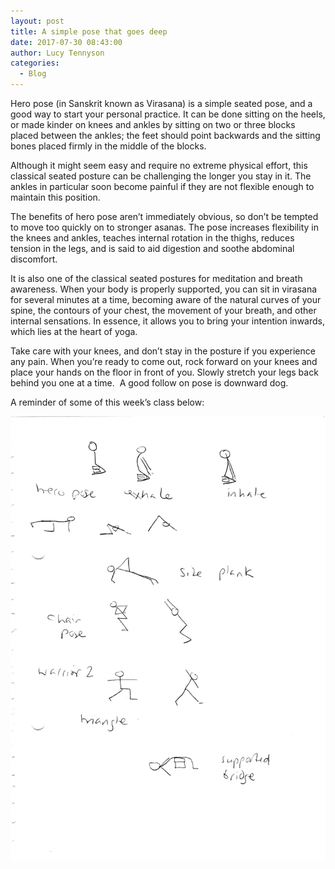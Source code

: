 ```yaml
---
layout: post
title: A simple pose that goes deep
date: 2017-07-30 08:43:00
author: Lucy Tennyson
categories:
  - Blog
---
```



Hero pose (in Sanskrit known as Virasana) is a simple seated pose, and a good way to start your personal practice. It can be done sitting on the heels, or made kinder on knees and ankles by sitting on two or three blocks placed between the ankles; the feet should point backwards and the sitting bones placed firmly in the middle of the blocks.

Although it might seem easy and require no extreme physical effort, this classical seated posture can be challenging the longer you stay in it. The ankles in particular soon become painful if they are not flexible enough to maintain this position.

The benefits of hero pose aren’t immediately obvious, so don’t be tempted to move too quickly on to stronger asanas. The pose increases flexibility in the knees and ankles, teaches internal rotation in the thighs, reduces tension in the legs, and is said to aid digestion and soothe abdominal discomfort.

It is also one of the classical seated postures for meditation and breath awareness. When your body is properly supported, you can sit in virasana for several minutes at a time, becoming aware of the natural curves of your spine, the contours of your chest, the movement of your breath, and other internal sensations. In essence, it allows you to bring your intention inwards, which lies at the heart of yoga.

Take care with your knees, and don’t stay in the posture if you experience any pain. When you’re ready to come out, rock forward on your knees and place your hands on the floor in front of you. Slowly stretch your legs back behind you one at a time.  A good follow on pose is downward dog.

A reminder of some of this week’s class below:

![](/uploads/versions/yogablog30july---x----1748-2464x---.jpg)